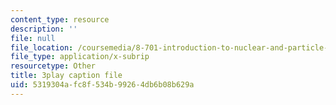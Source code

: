 ```yaml
---
content_type: resource
description: ''
file: null
file_location: /coursemedia/8-701-introduction-to-nuclear-and-particle-physics-fall-2020/5319304afc8f534b99264db6b08b629a_T-FQQVhPoNo.vtt
file_type: application/x-subrip
resourcetype: Other
title: 3play caption file
uid: 5319304a-fc8f-534b-9926-4db6b08b629a
---
```

